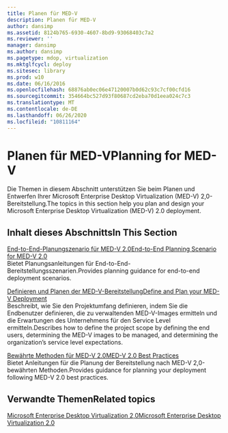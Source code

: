 ```yaml
---
title: Planen für MED-V
description: Planen für MED-V
author: dansimp
ms.assetid: 8124b765-6930-4607-8bd9-93068403c7a2
ms.reviewer: ''
manager: dansimp
ms.author: dansimp
ms.pagetype: mdop, virtualization
ms.mktglfcycl: deploy
ms.sitesec: library
ms.prod: w10
ms.date: 06/16/2016
ms.openlocfilehash: 68876ab0ec06e47120007b0d62c93c7cf00cfd16
ms.sourcegitcommit: 354664bc527d93f80687cd2eba70d1eea024c7c3
ms.translationtype: MT
ms.contentlocale: de-DE
ms.lasthandoff: 06/26/2020
ms.locfileid: "10811164"
---
```

# <span data-ttu-id="10118-103">Planen für MED-V</span><span class="sxs-lookup"><span data-stu-id="10118-103">Planning for MED-V</span></span>


<span data-ttu-id="10118-104">Die Themen in diesem Abschnitt unterstützen Sie beim Planen und Entwerfen Ihrer Microsoft Enterprise Desktop Virtualization (MED-V) 2,0-Bereitstellung.</span><span class="sxs-lookup"><span data-stu-id="10118-104">The topics in this section help you plan and design your Microsoft Enterprise Desktop Virtualization (MED-V) 2.0 deployment.</span></span>

## <span data-ttu-id="10118-105">Inhalt dieses Abschnitts</span><span class="sxs-lookup"><span data-stu-id="10118-105">In This Section</span></span>


<a href="" id="end-to-end-planning-scenario-for-med-v-2-0"></a>[<span data-ttu-id="10118-106">End-to-End-Planungszenario für MED-V 2.0</span><span class="sxs-lookup"><span data-stu-id="10118-106">End-to-End Planning Scenario for MED-V 2.0</span></span>](end-to-end-planning-scenario-for-med-v-20.md)  
<span data-ttu-id="10118-107">Bietet Planungsanleitungen für End-to-End-Bereitstellungsszenarien.</span><span class="sxs-lookup"><span data-stu-id="10118-107">Provides planning guidance for end-to-end deployment scenarios.</span></span>

<a href="" id="define-and-plan-your-med-v-deployment"></a>[<span data-ttu-id="10118-108">Definieren und Planen der MED-V-Bereitstellung</span><span class="sxs-lookup"><span data-stu-id="10118-108">Define and Plan your MED-V Deployment</span></span>](define-and-plan-your-med-v-deployment.md)  
<span data-ttu-id="10118-109">Beschreibt, wie Sie den Projektumfang definieren, indem Sie die Endbenutzer definieren, die zu verwaltenden MED-V-Images ermitteln und die Erwartungen des Unternehmens für den Service Level ermitteln.</span><span class="sxs-lookup"><span data-stu-id="10118-109">Describes how to define the project scope by defining the end users, determining the MED-V images to be managed, and determining the organization’s service level expectations.</span></span>

<a href="" id="med-v-2-0-best-practices"></a>[<span data-ttu-id="10118-110">Bewährte Methoden für MED-V 2.0</span><span class="sxs-lookup"><span data-stu-id="10118-110">MED-V 2.0 Best Practices</span></span>](med-v-20-best-practices.md)  
<span data-ttu-id="10118-111">Bietet Anleitungen für die Planung der Bereitstellung nach MED-V 2,0-bewährten Methoden.</span><span class="sxs-lookup"><span data-stu-id="10118-111">Provides guidance for planning your deployment following MED-V 2.0 best practices.</span></span>

## <span data-ttu-id="10118-112">Verwandte Themen</span><span class="sxs-lookup"><span data-stu-id="10118-112">Related topics</span></span>


[<span data-ttu-id="10118-113">Microsoft Enterprise Desktop Virtualization 2,0</span><span class="sxs-lookup"><span data-stu-id="10118-113">Microsoft Enterprise Desktop Virtualization 2.0</span></span>](index.md)

 

 





